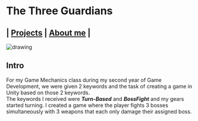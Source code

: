 # The Three Guardians

## | [Projects](https://daandemaecker.github.io)  |    [About me](https://daandemaecker.github.io/AboutMe.html)  |


<img src="../Content/TheThreeGuardians.gif" alt="drawing"/>

## Intro
For my Game Mechanics class during my second year of Game Development, we were given 2 keywords and the task of creating a game in Unity based on those 2 keywords.  
The keywords I received were ***Turn-Based*** and ***BossFight*** and my gears started turning.
I created a game where the player fights 3 bosses simultaneously with 3 weapons that each only damage their assigned boss.  
